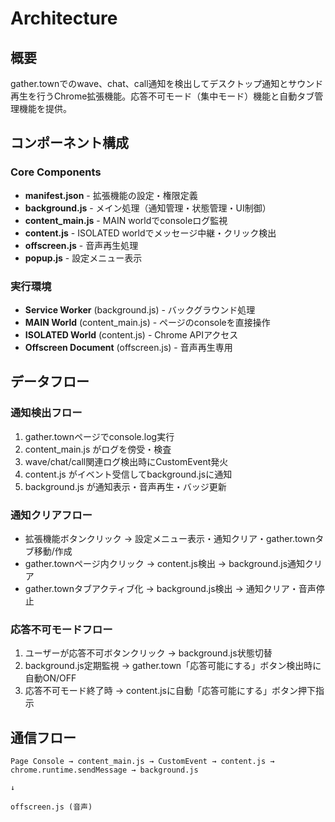 # Architecture

## 概要
gather.townでのwave、chat、call通知を検出してデスクトップ通知とサウンド再生を行うChrome拡張機能。応答不可モード（集中モード）機能と自動タブ管理機能を提供。

## コンポーネント構成

### Core Components
- **manifest.json** - 拡張機能の設定・権限定義
- **background.js** - メイン処理（通知管理・状態管理・UI制御）
- **content_main.js** - MAIN worldでconsoleログ監視
- **content.js** - ISOLATED worldでメッセージ中継・クリック検出
- **offscreen.js** - 音声再生処理
- **popup.js** - 設定メニュー表示

### 実行環境
- **Service Worker** (background.js) - バックグラウンド処理
- **MAIN World** (content_main.js) - ページのconsoleを直接操作
- **ISOLATED World** (content.js) - Chrome APIアクセス
- **Offscreen Document** (offscreen.js) - 音声再生専用

## データフロー

### 通知検出フロー
1. gather.townページでconsole.log実行
2. content_main.js がログを傍受・検査
3. wave/chat/call関連ログ検出時にCustomEvent発火
4. content.js がイベント受信してbackground.jsに通知
5. background.js が通知表示・音声再生・バッジ更新

### 通知クリアフロー
- 拡張機能ボタンクリック → 設定メニュー表示・通知クリア・gather.townタブ移動/作成
- gather.townページ内クリック → content.js検出 → background.js通知クリア
- gather.townタブアクティブ化 → background.js検出 → 通知クリア・音声停止

### 応答不可モードフロー
1. ユーザーが応答不可ボタンクリック → background.js状態切替
2. background.js定期監視 → gather.town「応答可能にする」ボタン検出時に自動ON/OFF
3. 応答不可モード終了時 → content.jsに自動「応答可能にする」ボタン押下指示

## 通信フロー
```
Page Console → content_main.js → CustomEvent → content.js → chrome.runtime.sendMessage → background.js
                                                                                       ↓
                                                                            offscreen.js (音声)
```